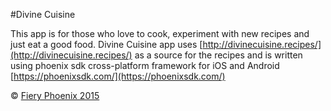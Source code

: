 #Divine Cuisine

This app is for those who love to cook, experiment with new recipes and just eat a good food. 
Divine Cuisine app uses [http://divinecuisine.recipes/](http://divinecuisine.recipes/) as a source for the recipes and is written using phoenix sdk cross-platform framework for iOS and Android [https://phoenixsdk.com/](https://phoenixsdk.com/)

&copy; [Fiery Phoenix 2015](http://phoenixsdk.com/)